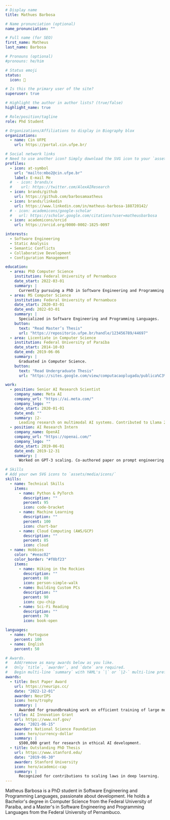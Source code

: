 ```yaml
---
# Display name
title: Mathues Barbosa

# Name pronunciation (optional)
name_pronunciation: ""

# Full name (for SEO)
first_name: Matheus
last_name: Barbosa

# Pronouns (optional)
#pronouns: he/him

# Status emoji
status:
  icon: 🚀

# Is this the primary user of the site?
superuser: true

# Highlight the author in author lists? (true/false)
highlight_name: true

# Role/position/tagline
role: Phd Student

# Organizations/Affiliations to display in Biography blox
organizations:
  - name: Cin UFPE
    url: https://portal.cin.ufpe.br/

# Social network links
# Need to use another icon? Simply download the SVG icon to your `assets/media/icons/` folder.
profiles:
  - icon: at-symbol
    url: "mailto:mbo2@cin.ufpe.br"
    label: E-mail Me
  #  - icon: brands/x
  #    url: https://twitter.com/AlexAIResearch
  - icon: brands/github
    url: https://github.com/barbosamaatheus
  - icon: brands/linkedin
    url: https://www.linkedin.com/in/matheus-barbosa-188720142/
  # - icon: academicons/google-scholar
  #   url: https://scholar.google.com/citations?user=matheusbarbosa
  - icon: academicons/orcid
    url: https://orcid.org/0000-0002-1825-0097

interests:
  - Software Engineering
  - Static Analysis
  - Semantic Conflicts
  - Collaborative Development
  - Configuration Management

education:
  - area: PhD Computer Science
    institution: Federal University of Pernambuco
    date_start: 2022-03-01
    summary: |
      Currently pursuing a PhD in Software Engineering and Programming Languages.
  - area: MS Computer Science
    institution: Federal University of Pernambuco
    date_start: 2020-03-01
    date_end: 2022-03-01
    summary: |
      Specialized in Software Engineering and Programming Languages.
    button:
      text: "Read Master’s Thesis"
      url: "https://repositorio.ufpe.br/handle/123456789/44697"
  - area: Licentiate in Computer Science
    institution: Federal University of Paraíba
    date_start: 2014-10-03
    date_end: 2019-06-06
    summary: |
      Graduated in Computer Science.
    button:
      text: "Read Undergraduate Thesis"
      url: "https://sites.google.com/view/computacaoplugada/publica%C3%A7%C3%B5es?authuser=0#h.p_p3Auv9wc67DM"

work:
  - position: Senior AI Research Scientist
    company_name: Meta AI
    company_url: "https://ai.meta.com/"
    company_logo: ""
    date_start: 2020-01-01
    date_end: ""
    summary: |2-
      Leading research on multimodal AI systems. Contributed to Llama 2 and other open-source models. 50+ citations in 3 years.
  - position: AI Research Intern
    company_name: OpenAI
    company_url: "https://openai.com/"
    company_logo: ""
    date_start: 2019-06-01
    date_end: 2019-12-31
    summary: |
      Worked on GPT-3 scaling. Co-authored paper on prompt engineering.

# Skills
# Add your own SVG icons to `assets/media/icons/`
skills:
  - name: Technical Skills
    items:
      - name: Python & PyTorch
        description: ""
        percent: 95
        icon: code-bracket
      - name: Machine Learning
        description: ""
        percent: 100
        icon: chart-bar
      - name: Cloud Computing (AWS/GCP)
        description: ""
        percent: 85
        icon: cloud
  - name: Hobbies
    color: "#eeac02"
    color_border: "#f0bf23"
    items:
      - name: Hiking in the Rockies
        description: ""
        percent: 80
        icon: person-simple-walk
      - name: Building Custom PCs
        description: ""
        percent: 90
        icon: cpu-chip
      - name: Sci-Fi Reading
        description: ""
        percent: 70
        icon: book-open

languages:
  - name: Portuguse
    percent: 100
  - name: English
    percent: 50

# Awards.
#   Add/remove as many awards below as you like.
#   Only `title`, `awarder`, and `date` are required.
#   Begin multi-line `summary` with YAML's `|` or `|2-` multi-line prefix and indent 2 spaces below.
awards:
  - title: Best Paper Award
    url: https://neurips.cc/
    date: "2022-12-01"
    awarder: NeurIPS
    icon: hero/trophy
    summary: |
      Awarded for groundbreaking work on efficient training of large models.
  - title: AI Innovation Grant
    url: https://www.nsf.gov/
    date: "2021-06-15"
    awarder: National Science Foundation
    icon: hero/currency-dollar
    summary: |
      $500,000 grant for research in ethical AI development.
  - title: Outstanding PhD Thesis
    url: https://www.stanford.edu/
    date: "2019-06-30"
    awarder: Stanford University
    icon: hero/academic-cap
    summary: |
      Recognized for contributions to scaling laws in deep learning.
---
```


Matheus Barbosa is a PhD student in Software Engineering and Programming Languages, passionate about development. He holds a Bachelor's degree in Computer Science from the Federal University of Paraíba, and a Master's in Software Engineering and Programming Languages from the Federal University of Pernambuco.
